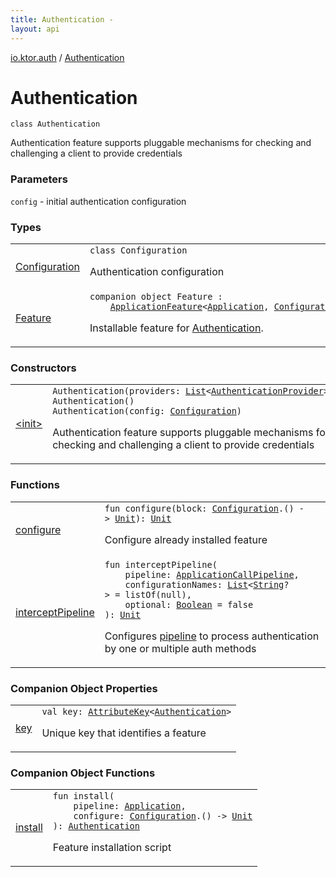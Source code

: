 ```yaml
---
title: Authentication - 
layout: api
---
```


<div class='api-docs-breadcrumbs'><a href="../index.html">io.ktor.auth</a> / <a href="./index.html">Authentication</a></div>

# Authentication

<div class="signature"><code><span class="keyword">class </span><span class="identifier">Authentication</span></code></div>

Authentication feature supports pluggable mechanisms for checking and challenging a client to provide credentials

### Parameters

<code>config</code> - initial authentication configuration

### Types

<table class="api-docs-table">
<tbody>
<tr>
<td markdown="1">

<a href="-configuration/index.html">Configuration</a>


</td>
<td markdown="1">
<div class="signature"><code><span class="keyword">class </span><span class="identifier">Configuration</span></code></div>

Authentication configuration


</td>
</tr>
<tr>
<td markdown="1">

<a href="-feature/index.html">Feature</a>


</td>
<td markdown="1">
<div class="signature"><code><span class="keyword">companion</span> <span class="keyword">object </span><span class="identifier">Feature</span>&nbsp;<span class="symbol">:</span>&nbsp;<br/>&nbsp;&nbsp;&nbsp;&nbsp;<a href="../../io.ktor.application/-application-feature/index.html"><span class="identifier">ApplicationFeature</span></a><span class="symbol">&lt;</span><a href="../../io.ktor.application/-application/index.html"><span class="identifier">Application</span></a><span class="symbol">,</span>&nbsp;<a href="-configuration/index.html"><span class="identifier">Configuration</span></a><span class="symbol">,</span>&nbsp;<a href="./index.md"><span class="identifier">Authentication</span></a><span class="symbol">&gt;</span></code></div>

Installable feature for <a href="./index.md">Authentication</a>.


</td>
</tr>
</tbody>
</table>

### Constructors

<table class="api-docs-table">
<tbody>
<tr>
<td markdown="1">

<a href="-init-.html">&lt;init&gt;</a>


</td>
<td markdown="1">
<div class="signature"><code><span class="identifier">Authentication</span><span class="symbol">(</span><span class="parameterName" id="io.ktor.auth.Authentication$<init>(kotlin.collections.List((io.ktor.auth.AuthenticationProvider)))/providers">providers</span><span class="symbol">:</span>&nbsp;<a href="https://kotlinlang.org/api/latest/jvm/stdlib/kotlin.collections/-list/index.html"><span class="identifier">List</span></a><span class="symbol">&lt;</span><a href="../-authentication-provider/index.html"><span class="identifier">AuthenticationProvider</span></a><span class="symbol">&gt;</span><span class="symbol">)</span></code></div>

<div class="signature"><code><span class="identifier">Authentication</span><span class="symbol">(</span><span class="symbol">)</span></code></div>
<div class="signature"><code><span class="identifier">Authentication</span><span class="symbol">(</span><span class="parameterName" id="io.ktor.auth.Authentication$<init>(io.ktor.auth.Authentication.Configuration)/config">config</span><span class="symbol">:</span>&nbsp;<a href="-configuration/index.html"><span class="identifier">Configuration</span></a><span class="symbol">)</span></code></div>

Authentication feature supports pluggable mechanisms for checking and challenging a client to provide credentials


</td>
</tr>
</tbody>
</table>

### Functions

<table class="api-docs-table">
<tbody>
<tr>
<td markdown="1">

<a href="configure.html">configure</a>


</td>
<td markdown="1">
<div class="signature"><code><span class="keyword">fun </span><span class="identifier">configure</span><span class="symbol">(</span><span class="parameterName" id="io.ktor.auth.Authentication$configure(kotlin.Function1((io.ktor.auth.Authentication.Configuration, kotlin.Unit)))/block">block</span><span class="symbol">:</span>&nbsp;<a href="-configuration/index.html"><span class="identifier">Configuration</span></a><span class="symbol">.</span><span class="symbol">(</span><span class="symbol">)</span>&nbsp;<span class="symbol">-&gt;</span>&nbsp;<a href="https://kotlinlang.org/api/latest/jvm/stdlib/kotlin/-unit/index.html"><span class="identifier">Unit</span></a><span class="symbol">)</span><span class="symbol">: </span><a href="https://kotlinlang.org/api/latest/jvm/stdlib/kotlin/-unit/index.html"><span class="identifier">Unit</span></a></code></div>

Configure already installed feature


</td>
</tr>
<tr>
<td markdown="1">

<a href="intercept-pipeline.html">interceptPipeline</a>


</td>
<td markdown="1">
<div class="signature"><code><span class="keyword">fun </span><span class="identifier">interceptPipeline</span><span class="symbol">(</span><br/>&nbsp;&nbsp;&nbsp;&nbsp;<span class="parameterName" id="io.ktor.auth.Authentication$interceptPipeline(io.ktor.application.ApplicationCallPipeline, kotlin.collections.List((kotlin.String)), kotlin.Boolean)/pipeline">pipeline</span><span class="symbol">:</span>&nbsp;<a href="../../io.ktor.application/-application-call-pipeline/index.html"><span class="identifier">ApplicationCallPipeline</span></a><span class="symbol">, </span><br/>&nbsp;&nbsp;&nbsp;&nbsp;<span class="parameterName" id="io.ktor.auth.Authentication$interceptPipeline(io.ktor.application.ApplicationCallPipeline, kotlin.collections.List((kotlin.String)), kotlin.Boolean)/configurationNames">configurationNames</span><span class="symbol">:</span>&nbsp;<a href="https://kotlinlang.org/api/latest/jvm/stdlib/kotlin.collections/-list/index.html"><span class="identifier">List</span></a><span class="symbol">&lt;</span><a href="https://kotlinlang.org/api/latest/jvm/stdlib/kotlin/-string/index.html"><span class="identifier">String</span></a><span class="symbol">?</span><span class="symbol">&gt;</span>&nbsp;<span class="symbol">=</span>&nbsp;listOf(null)<span class="symbol">, </span><br/>&nbsp;&nbsp;&nbsp;&nbsp;<span class="parameterName" id="io.ktor.auth.Authentication$interceptPipeline(io.ktor.application.ApplicationCallPipeline, kotlin.collections.List((kotlin.String)), kotlin.Boolean)/optional">optional</span><span class="symbol">:</span>&nbsp;<a href="https://kotlinlang.org/api/latest/jvm/stdlib/kotlin/-boolean/index.html"><span class="identifier">Boolean</span></a>&nbsp;<span class="symbol">=</span>&nbsp;false<br/><span class="symbol">)</span><span class="symbol">: </span><a href="https://kotlinlang.org/api/latest/jvm/stdlib/kotlin/-unit/index.html"><span class="identifier">Unit</span></a></code></div>

Configures <a href="intercept-pipeline.html#io.ktor.auth.Authentication$interceptPipeline(io.ktor.application.ApplicationCallPipeline, kotlin.collections.List((kotlin.String)), kotlin.Boolean)/pipeline">pipeline</a> to process authentication by one or multiple auth methods


</td>
</tr>
</tbody>
</table>

### Companion Object Properties

<table class="api-docs-table">
<tbody>
<tr>
<td markdown="1">

<a href="key.html">key</a>


</td>
<td markdown="1">
<div class="signature"><code><span class="keyword">val </span><span class="identifier">key</span><span class="symbol">: </span><a href="../../io.ktor.util/-attribute-key/index.html"><span class="identifier">AttributeKey</span></a><span class="symbol">&lt;</span><a href="./index.md"><span class="identifier">Authentication</span></a><span class="symbol">&gt;</span></code></div>

Unique key that identifies a feature


</td>
</tr>
</tbody>
</table>

### Companion Object Functions

<table class="api-docs-table">
<tbody>
<tr>
<td markdown="1">

<a href="install.html">install</a>


</td>
<td markdown="1">
<div class="signature"><code><span class="keyword">fun </span><span class="identifier">install</span><span class="symbol">(</span><br/>&nbsp;&nbsp;&nbsp;&nbsp;<span class="parameterName" id="io.ktor.auth.Authentication.Feature$install(io.ktor.application.Application, kotlin.Function1((io.ktor.auth.Authentication.Configuration, kotlin.Unit)))/pipeline">pipeline</span><span class="symbol">:</span>&nbsp;<a href="../../io.ktor.application/-application/index.html"><span class="identifier">Application</span></a><span class="symbol">, </span><br/>&nbsp;&nbsp;&nbsp;&nbsp;<span class="parameterName" id="io.ktor.auth.Authentication.Feature$install(io.ktor.application.Application, kotlin.Function1((io.ktor.auth.Authentication.Configuration, kotlin.Unit)))/configure">configure</span><span class="symbol">:</span>&nbsp;<a href="-configuration/index.html"><span class="identifier">Configuration</span></a><span class="symbol">.</span><span class="symbol">(</span><span class="symbol">)</span>&nbsp;<span class="symbol">-&gt;</span>&nbsp;<a href="https://kotlinlang.org/api/latest/jvm/stdlib/kotlin/-unit/index.html"><span class="identifier">Unit</span></a><br/><span class="symbol">)</span><span class="symbol">: </span><a href="./index.md"><span class="identifier">Authentication</span></a></code></div>

Feature installation script


</td>
</tr>
</tbody>
</table>
